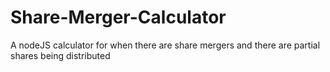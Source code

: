 # Share-Merger-Calculator

A nodeJS calculator for when there are share mergers and there are partial shares being distributed
